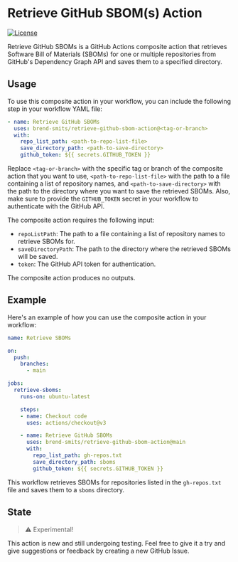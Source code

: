 # Retrieve GitHub SBOM(s) Action

[![License](https://img.shields.io/badge/license-MIT-blue.svg)](LICENSE)

Retrieve GitHub SBOMs is a GitHub Actions composite action that retrieves Software Bill of Materials (SBOMs) for one or multiple repositories from GitHub's Dependency Graph API and saves them to a specified directory.

## Usage

To use this composite action in your workflow, you can include the following step in your workflow YAML file:

```yaml
- name: Retrieve GitHub SBOMs
  uses: brend-smits/retrieve-github-sbom-action@<tag-or-branch>
  with:
    repo_list_path: <path-to-repo-list-file>
    save_directory_path: <path-to-save-directory>
    github_token: ${{ secrets.GITHUB_TOKEN }}
```

Replace `<tag-or-branch>` with the specific tag or branch of the composite action that you want to use, `<path-to-repo-list-file>` with the path to a file containing a list of repository names, and `<path-to-save-directory>` with the path to the directory where you want to save the retrieved SBOMs. Also, make sure to provide the `GITHUB_TOKEN` secret in your workflow to authenticate with the GitHub API.

The composite action requires the following input:

- `repoListPath`: The path to a file containing a list of repository names to retrieve SBOMs for.
- `saveDirectoryPath`: The path to the directory where the retrieved SBOMs will be saved.
- `token`: The GitHub API token for authentication.

The composite action produces no outputs.

## Example

Here's an example of how you can use the composite action in your workflow:

```YAML
name: Retrieve SBOMs

on:
  push:
    branches:
      - main

jobs:
  retrieve-sboms:
    runs-on: ubuntu-latest

    steps:
    - name: Checkout code
      uses: actions/checkout@v3

    - name: Retrieve GitHub SBOMs
      uses: brend-smits/retrieve-github-sbom-action@main
      with:
        repo_list_path: gh-repos.txt
        save_directory_path: sboms
        github_token: ${{ secrets.GITHUB_TOKEN }}
```

This workflow retrieves SBOMs for repositories listed in the `gh-repos.txt` file and saves them to a `sboms` directory.

## State

> :warning: Experimental!

This action is new and still undergoing testing. Feel free to give it a try and give suggestions or feedback by creating a new GitHub Issue.
